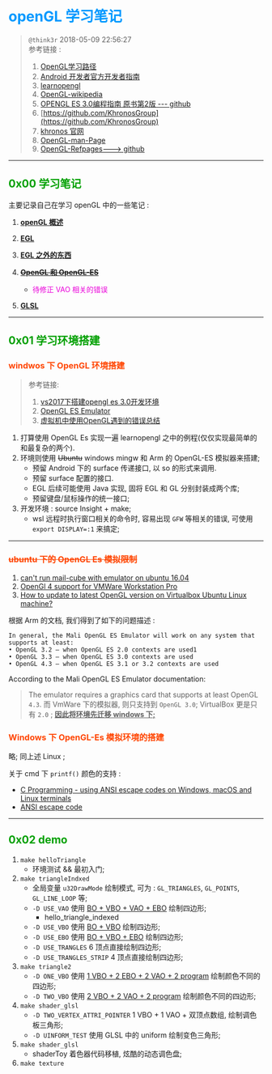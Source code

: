# <font color=#0099ff> **openGL 学习笔记** </font>

> `@think3r` 2018-05-09 22:56:27 <br>
> 参考链接 :
> 1. [OpenGL学习路径](https://cstsinghua.github.io/2018/07/12/openGL%E5%AD%A6%E4%B9%A0%E8%B7%AF%E5%BE%84/)
> 2. [Android 开发者官方开发者指南](https://developer.android.google.cn/guide?hl=zh_cn)
> 3. [learnopengl](https://learnopengl-cn.github.io/) 
> 4. [OpenGL-wikipedia](https://zh.wikipedia.org/wiki/OpenGL)
> 5. [OPENGL ES 3.0编程指南  原书第2版 --- github](https://github.com/danginsburg/OpenGL-ES3-book)
> 6. [https://github.com/KhronosGroup](https://github.com/KhronosGroup)
> 7. [khronos 官网](https://www.khronos.org/registry/EGL/)
> 8. [OpenGL-man-Page](https://www.khronos.org/registry/EGL/sdk/docs/man/)
> 9. [OpenGL-Refpages---> github](https://github.com/KhronosGroup/OpenGL-Refpages)

---

## <font color=#009A000> 0x00 学习笔记 </font>

主要记录自己在学习 openGL 中的一些笔记 :

1. [**openGL 概述**](./note/openGL概述.md)

2. [**EGL**](./note/EGL.md)

3. [**EGL 之外的东西**](./note/EGL之外的东西.md)

4. ~~[**OpenGL 和 OpenGL-ES**](./note/openGL和openGL-ES.md)~~
   - <font color=#EA00DA>待修正 VAO 相关的错误</font> 

5. [**GLSL**](./note/GLSL.md)

---

## <font color=#009A000> 0x01 学习环境搭建 </font>

### <font color=#FF4500> **windwos 下 OpenGL 环境搭建** </font>

> 参考链接:
> 1. [vs2017下搭建opengl es 3.0开发环境](https://blog.csdn.net/brahmsjiang/article/details/78572141)
> 2. [OpenGL ES Emulator](https://developer.arm.com/tools-and-software/graphics-and-gaming/opengl-es-emulator/downloads)
> 3. [虚拟机中使用OpenGL遇到的错误总结 ](https://blog.csdn.net/qq_37996632/article/details/100329045)

1. 打算使用 OpenGL Es 实现一遍 learnopengl 之中的例程(仅仅实现最简单的和最复杂的两个).
2. 环境则使用 ~~Ubuntu~~ windows mingw 和 Arm 的 OpenGL-ES 模拟器来搭建;
    - 预留 Android 下的 surface 传递接口, 以 so 的形式来调用.
    - 预留 surface 配置的接口.
    - EGL 后续可能使用 Java 实现, 固将 EGL 和 GL 分别封装成两个库;
    - 预留键盘/鼠标操作的统一接口;
3. 开发环境 : source Insight + make;
    - wsl 远程时执行窗口相关的命令时, 容易出现 `GFW` 等相关的错误, 可使用 `export DISPLAY=:1` 来搞定;

---

### <font color=#FF4500> ~~ubuntu 下的 OpenGL Es 模拟限制~~ </font>

1. [can't run mail-cube with emulator on ubuntu 16.04](https://community.arm.com/developer/tools-software/graphics/f/discussions/6875/can-t-run-mail-cube-with-emulator-on-ubuntu-16-04)
2. [OpenGl 4 support for VMWare Workstation Pro](https://communities.vmware.com/thread/553334)
3. [How to update to latest OpenGL version on Virtualbox Ubuntu Linux machine?](https://askubuntu.com/questions/858407/how-to-update-to-latest-opengl-version-on-virtualbox-ubuntu-linux-machine)

根据 Arm 的文档, 我们得到了如下的问题描述 :

```text
In general, the Mali OpenGL ES Emulator will work on any system that supports at least:
• OpenGL 3.2 – when OpenGL ES 2.0 contexts are used1
• OpenGL 3.3 – when OpenGL ES 3.0 contexts are used
• OpenGL 4.3 – when OpenGL ES 3.1 or 3.2 contexts are used
```

 According to the Mali OpenGL ES Emulator documentation:
>The emulator requires a graphics card that supports at least OpenGL `4.3`.
而 VmWare 下的模拟器, 则只支持到 `OpenGL 3.0`; VirtualBox 更是只有 `2.0` ; <u>**因此将环境先迁移 windows 下;**</u>

### <font color=#FF4500> **Windows 下 OpenGL-Es 模拟环境的搭建** </font>

略; 同上述 Linux ;

关于 cmd 下 `printf()` 颜色的支持 :

- [C Programming - using ANSI escape codes on Windows, macOS and Linux terminals](https://solarianprogrammer.com/2019/04/08/c-programming-ansi-escape-codes-windows-macos-linux-terminals/)
- [ANSI escape code](https://en.wikipedia.org/wiki/ANSI_escape_code#DOS_and_Windows)

---

## <font color=#009A000> 0x02 demo </font>

1. `make helloTriangle`
   - 环境测试 && 最初入门;
2. `make triangleIndxed`
   - 全局变量 `u32DrawMode` 绘制模式, 可为 : `GL_TRIANGLES`, `GL_POINTS`, `GL_LINE_LOOP` 等;
   - `-D USE_VAO` 使用 <u>BO + VBO + VAO + EBO</u> 绘制四边形;
     - hello_triangle_indexed
   - `-D USE_VBO` 使用 <u>BO + VBO</u>  绘制四边形;
   - `-D USE_EBO` 使用 <u>BO + VBO + EBO</u> 绘制四边形;
   - `-D USE_TRANGLES` 6 顶点直接绘制四边形;
   - `-D USE_TRANGLES_STRIP` 4 顶点直接绘制四边形;
3. `make triangle2`
   - `-D ONE_VBO` 使用 <u>1 VBO + 2 EBO + 2 VAO + 2 program</u> 绘制颜色不同的四边形;
   - `-D TWO_VBO` 使用 <u>2 VBO + 2 VAO + 2 program</u> 绘制颜色不同的四边形;
4. `make shader_glsl`
   - `-D TWO_VERTEX_ATTRI_POINTER` 1 VBO + 1 VAO + 双顶点数组, 绘制调色板三角形;
   - `-D UINFORM_TEST` 使用 GLSL 中的 uniform 绘制变色三角形;
5. `make shader_glsl`
   - shaderToy 着色器代码移植, 炫酷的动态调色盘;
6. `make texture`

